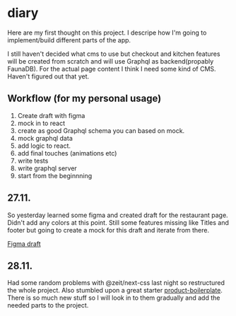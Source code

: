 # diary

Here are my first thought on this project. I descripe how I'm going to implement/build different parts of the app.

I still haven't decided what cms to use but checkout and kitchen features will be created from scratch and will use Graphql as backend(propably FaunaDB). For the actual page content I think I need some kind of CMS. Haven't figured out that yet.

## Workflow (for my personal usage)

1. Create draft with figma
2. mock in to react
3. create as good Graphql schema you can based on mock.
4. mock graphql data
5. add logic to react.
6. add final touches (animations etc)
7. write tests
8. write graphql server
9. start from the beginnning

## 27.11.

So yesterday learned some figma and created draft for the restaurant page. Didn't add any colors at this point. Still some features missing like Titles and footer but going to create a mock for this draft and iterate from there.

[Figma draft](https://www.figma.com/proto/fJvnXlFfbbn6x29xQIYKDO/Pizza-italia?node-id=5421%3A876&scaling=scale-down)

## 28.11.

Had some random problems with @zeit/next-css last night so restructured the whole project. Also stumbled upon a great starter [product-boilerplate](https://github.com/nice-boys/product-boilerplate). There is so much new stuff so I will look in to them gradually and add the needed parts to the project.
